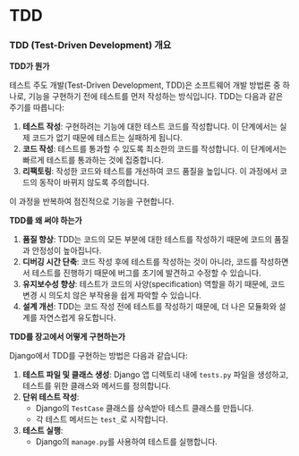 # TDD

### TDD (Test-Driven Development) 개요

**TDD가 뭔가**

테스트 주도 개발(Test-Driven Development, TDD)은 소프트웨어 개발 방법론 중 하나로, 기능을 구현하기 전에 테스트를 먼저 작성하는 방식입니다. TDD는 다음과 같은 주기를 따릅니다:

1. **테스트 작성**: 구현하려는 기능에 대한 테스트 코드를 작성합니다. 이 단계에서는 실제 코드가 없기 때문에 테스트는 실패하게 됩니다.
2. **코드 작성**: 테스트를 통과할 수 있도록 최소한의 코드를 작성합니다. 이 단계에서는 빠르게 테스트를 통과하는 것에 집중합니다.
3. **리팩토링**: 작성한 코드와 테스트를 개선하여 코드 품질을 높입니다. 이 과정에서 코드의 동작이 바뀌지 않도록 주의합니다.

이 과정을 반복하여 점진적으로 기능을 구현합니다.

**TDD를 왜 써야 하는가**

1. **품질 향상**: TDD는 코드의 모든 부분에 대한 테스트를 작성하기 때문에 코드의 품질과 안정성이 높아집니다.
2. **디버깅 시간 단축**: 코드 작성 후에 테스트를 작성하는 것이 아니라, 코드를 작성하면서 테스트를 진행하기 때문에 버그를 초기에 발견하고 수정할 수 있습니다.
3. **유지보수성 향상**: 테스트가 코드의 사양(specification) 역할을 하기 때문에, 코드 변경 시 의도치 않은 부작용을 쉽게 파악할 수 있습니다.
4. **설계 개선**: TDD는 코드 작성 전에 테스트를 작성하기 때문에, 더 나은 모듈화와 설계를 자연스럽게 유도합니다.

**TDD를 장고에서 어떻게 구현하는가**

Django에서 TDD를 구현하는 방법은 다음과 같습니다:

1. **테스트 파일 및 클래스 생성**: Django 앱 디렉토리 내에 `tests.py` 파일을 생성하고, 테스트를 위한 클래스와 메서드를 정의합니다.
2. **단위 테스트 작성**:
    - Django의 `TestCase` 클래스를 상속받아 테스트 클래스를 만듭니다.
    - 각 테스트 메서드는 `test_`로 시작합니다.
3. **테스트 실행**:
    - Django의 `manage.py`를 사용하여 테스트를 실행합니다.